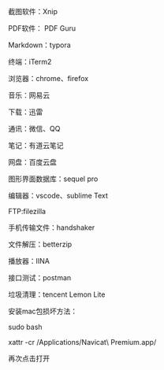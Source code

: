 截图软件：Xnip

PDF软件： PDF Guru

Markdown：typora

终端：iTerm2

浏览器：chrome、firefox

音乐：网易云

下载：迅雷

通讯：微信、QQ

笔记：有道云笔记

网盘：百度云盘

图形界面数据库：sequel pro

编辑器：vscode、sublime Text

FTP:filezilla

手机传输文件：handshaker

文件解压：betterzip

播放器：IINA

接口测试：postman

垃圾清理：tencent Lemon Lite



安装mac包损坏方法：

 sudo bash

xattr -cr /Applications/Navicat\ Premium.app/ 

再次点击打开